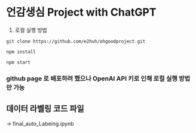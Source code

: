 # 언감생심 Project with ChatGPT

1. 로컬 실행 방법
   
```
git clone https://github.com/e2huh/ohgoodproject.git

npm install

npm start
```
### github page 로 배포하려 했으나 OpenAI API 키로 인해 로컬 실행 방법만 가능

## 데이터 라벨링 코드 파일 
-> final_auto_Labeing.ipynb



